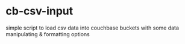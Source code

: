 # cb-csv-input
simple script to load csv data into couchbase buckets with some data manipulating &amp; formatting options
